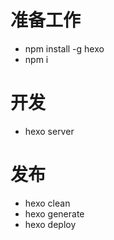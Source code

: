 # 准备工作
- npm install -g hexo
- npm i

# 开发
- hexo server

# 发布
- hexo clean
- hexo generate
- hexo deploy
